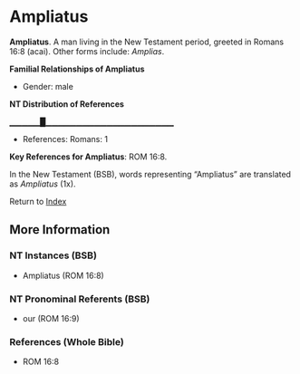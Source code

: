# Ampliatus
**Ampliatus**. 
A man living in the New Testament period, greeted in Romans 16:8 (acai). 
Other forms include: 
*Amplias*. 




**Familial Relationships of Ampliatus**


* Gender: male


**NT Distribution of References**

▁▁▁▁▁█▁▁▁▁▁▁▁▁▁▁▁▁▁▁▁▁▁▁▁▁▁
* References: Romans: 1



**Key References for Ampliatus**: 
ROM 16:8. 




In the New Testament (BSB), words representing “Ampliatus” are translated as 
*Ampliatus* (1x). 


Return to [Index](00-Index.md)

## More Information

### NT Instances (BSB)

* Ampliatus (ROM 16:8)



### NT Pronominal Referents (BSB)

* our (ROM 16:9)



### References (Whole Bible)

* ROM 16:8



